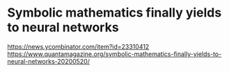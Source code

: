 # Symbolic mathematics finally yields to neural networks
https://news.ycombinator.com/item?id=23310412  
https://www.quantamagazine.org/symbolic-mathematics-finally-yields-to-neural-networks-20200520/  
